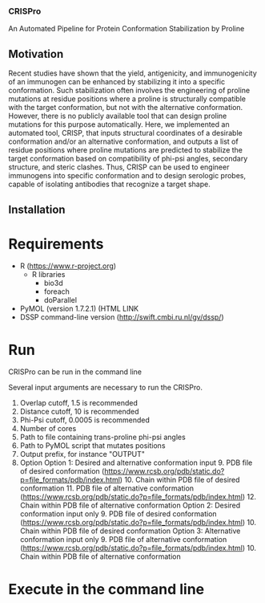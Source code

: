 ### CRISPro
An Automated Pipeline for Protein Conformation Stabilization by Proline

## Motivation
Recent studies have shown that the yield, antigenicity, and immunogenicity of an immunogen can be enhanced by stabilizing it into a specific conformation. Such stabilization often involves the engineering of proline mutations at residue positions where a proline is structurally compatible with the target conformation, but not with the alternative conformation. However, there is no publicly available tool that can design proline mutations for this purpose automatically. Here, we implemented an automated tool, CRISP, that inputs structural coordinates of a desirable conformation and/or an alternative conformation, and outputs a list of residue positions where proline mutations are predicted to stabilize the target conformation based on compatibility of phi-psi angles, secondary structure, and steric clashes. Thus, CRISP can be used to engineer immunogens into specific conformation and to design serologic probes, capable of isolating antibodies that recognize a target shape.

## Installation

# Requirements
- R (https://www.r-project.org)
  - R libraries
    - bio3d
    - foreach
    - doParallel
- PyMOL (version 1.7.2.1) (HTML LINK
- DSSP command-line version (http://swift.cmbi.ru.nl/gv/dssp/)

# Run 
CRISPro can be run in the command line

Several input arguments are necessary to run the CRISPro.
  1.  Overlap cutoff, 1.5 is recommended
  2.  Distance cutoff, 10 is recommended
  3.  Phi-Psi cutoff, 0.0005 is recommended
  4.  Number of cores
  5.  Path to file containing trans-proline phi-psi angles
  6.  Path to PyMOL script that mutates positions
  7.  Output prefix, for instance "OUTPUT"
  8.  Option
  Option 1: Desired and alternative conformation input
           9. PDB file of desired conformation (https://www.rcsb.org/pdb/static.do?p=file_formats/pdb/index.html)
          10. Chain within PDB file of desired conformation
          11. PDB file of alternative conformation (https://www.rcsb.org/pdb/static.do?p=file_formats/pdb/index.html)
          12. Chain within PDB file of alternative conformation
  Option 2: Desired conformation input only
           9. PDB file of desired conformation (https://www.rcsb.org/pdb/static.do?p=file_formats/pdb/index.html)
          10. Chain within PDB file of desired conformation
  Option 3: Alternative conformation input only
           9. PDB file of alternative conformation (https://www.rcsb.org/pdb/static.do?p=file_formats/pdb/index.html)
           10. Chain within PDB file of alternative conformation
          
  
# Execute in the command line

